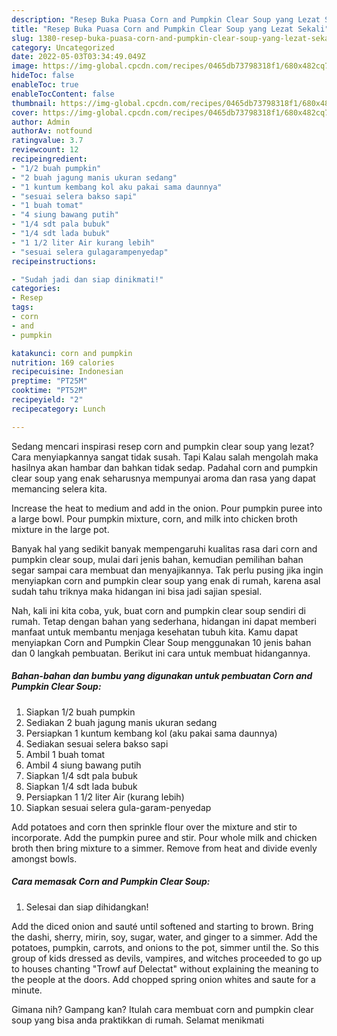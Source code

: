 ```yaml
---
description: "Resep Buka Puasa Corn and Pumpkin Clear Soup yang Lezat Sekali"
title: "Resep Buka Puasa Corn and Pumpkin Clear Soup yang Lezat Sekali"
slug: 1380-resep-buka-puasa-corn-and-pumpkin-clear-soup-yang-lezat-sekali
category: Uncategorized
date: 2022-05-03T03:34:49.049Z
image: https://img-global.cpcdn.com/recipes/0465db73798318f1/680x482cq70/corn-and-pumpkin-clear-soup-foto-resep-utama.jpg
hideToc: false
enableToc: true
enableTocContent: false
thumbnail: https://img-global.cpcdn.com/recipes/0465db73798318f1/680x482cq70/corn-and-pumpkin-clear-soup-foto-resep-utama.jpg
cover: https://img-global.cpcdn.com/recipes/0465db73798318f1/680x482cq70/corn-and-pumpkin-clear-soup-foto-resep-utama.jpg
author: Admin
authorAv: notfound
ratingvalue: 3.7
reviewcount: 12
recipeingredient:
- "1/2 buah pumpkin"
- "2 buah jagung manis ukuran sedang"
- "1 kuntum kembang kol aku pakai sama daunnya"
- "sesuai selera bakso sapi"
- "1 buah tomat"
- "4 siung bawang putih"
- "1/4 sdt pala bubuk"
- "1/4 sdt lada bubuk"
- "1 1/2 liter Air kurang lebih"
- "sesuai selera gulagarampenyedap"
recipeinstructions:

- "Sudah jadi dan siap dinikmati!"
categories:
- Resep
tags:
- corn
- and
- pumpkin

katakunci: corn and pumpkin 
nutrition: 169 calories
recipecuisine: Indonesian
preptime: "PT25M"
cooktime: "PT52M"
recipeyield: "2"
recipecategory: Lunch

---
```



Sedang mencari inspirasi resep corn and pumpkin clear soup yang lezat? Cara menyiapkannya sangat tidak susah. Tapi Kalau salah mengolah maka hasilnya akan hambar dan bahkan tidak sedap. Padahal corn and pumpkin clear soup yang enak seharusnya mempunyai aroma dan rasa yang dapat memancing selera kita.


Increase the heat to medium and add in the onion. Pour pumpkin puree into a large bowl. Pour pumpkin mixture, corn, and milk into chicken broth mixture in the large pot.

Banyak hal yang sedikit banyak mempengaruhi kualitas rasa dari corn and pumpkin clear soup, mulai dari jenis bahan, kemudian pemilihan bahan segar sampai cara membuat dan menyajikannya. Tak perlu pusing jika ingin menyiapkan corn and pumpkin clear soup yang enak di rumah, karena asal sudah tahu triknya maka hidangan ini bisa jadi sajian spesial.


Nah, kali ini kita coba, yuk, buat corn and pumpkin clear soup sendiri di rumah. Tetap dengan bahan yang sederhana, hidangan ini dapat memberi manfaat untuk membantu menjaga kesehatan tubuh kita. Kamu dapat menyiapkan Corn and Pumpkin Clear Soup menggunakan 10 jenis bahan dan 0 langkah pembuatan. Berikut ini cara untuk membuat hidangannya.

<!--inarticleads1-->

##### Bahan-bahan dan bumbu yang digunakan untuk pembuatan Corn and Pumpkin Clear Soup:

1. Siapkan 1/2 buah pumpkin
1. Sediakan 2 buah jagung manis ukuran sedang
1. Persiapkan 1 kuntum kembang kol (aku pakai sama daunnya)
1. Sediakan sesuai selera bakso sapi
1. Ambil 1 buah tomat
1. Ambil 4 siung bawang putih
1. Siapkan 1/4 sdt pala bubuk
1. Siapkan 1/4 sdt lada bubuk
1. Persiapkan 1 1/2 liter Air (kurang lebih)
1. Siapkan sesuai selera gula-garam-penyedap


Add potatoes and corn then sprinkle flour over the mixture and stir to incorporate. Add the pumpkin puree and stir. Pour whole milk and chicken broth then bring mixture to a simmer. Remove from heat and divide evenly amongst bowls. 

<!--inarticleads2-->

##### Cara memasak Corn and Pumpkin Clear Soup:


1. Selesai dan siap dihidangkan!

Add the diced onion and sauté until softened and starting to brown. Bring the dashi, sherry, mirin, soy, sugar, water, and ginger to a simmer. Add the potatoes, pumpkin, carrots, and onions to the pot, simmer until the. So this group of kids dressed as devils, vampires, and witches proceeded to go up to houses chanting &#34;Trowf auf Delectat&#34; without explaining the meaning to the people at the doors. Add chopped spring onion whites and saute for a minute. 

Gimana nih? Gampang kan? Itulah cara membuat corn and pumpkin clear soup yang bisa anda praktikkan di rumah. Selamat menikmati
